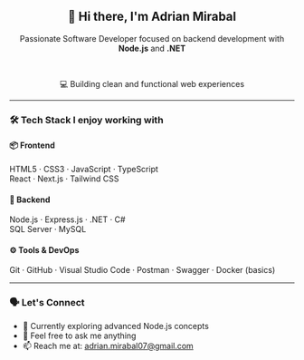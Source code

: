 <h2 align="center">👋 Hi there, I'm Adrian Mirabal</h2>
<p align="center">Passionate Software Developer focused on backend development with <strong>Node.js</strong> and <strong>.NET</strong></p>

<br />

<p align="center">💻 Building clean and functional web experiences</p>

---

### 🛠️ Tech Stack I enjoy working with

#### 📦 Frontend  
HTML5 · CSS3 · JavaScript · TypeScript  
React · Next.js · Tailwind CSS

#### 🧩 Backend  
Node.js · Express.js · .NET · C#  
SQL Server · MySQL

#### ⚙️ Tools & DevOps  
Git · GitHub · Visual Studio Code · Postman · Swagger · Docker (basics)

---

### 🗣️ Let's Connect

- 🧠 Currently exploring advanced Node.js concepts  
- 💬 Feel free to ask me anything  
- 📫 Reach me at: [adrian.mirabal07@gmail.com](mailto:adrian.mirabal07@gmail.com)


<!--
**WearyMench/WearyMench** is a ✨ _special_ ✨ repository because its `README.md` (this file) appears on your GitHub profile.

Here are some ideas to get you started:

- 🔭 I’m currently working on ...

- 👯 I’m looking to collaborate on ...
- 🤔 I’m looking for help with ...
- 💬 Ask me about ...
- 📫 How to reach me: ...
- 😄 Pronouns: ...
- ⚡ Fun fact: ...
-->
